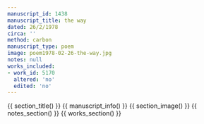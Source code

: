 ```yaml
---
manuscript_id: 1438
manuscript_title: the way
dated: 26/2/1978
circa: ''
method: carbon
manuscript_type: poem
image: poem1978-02-26-the-way.jpg
notes: null
works_included:
- work_id: 5170
  altered: 'no'
  edited: 'no'
---
```


{{ section_title() }}
{{ manuscript_info() }}
{{ section_image() }}
{{ notes_section() }}
{{ works_section() }}
